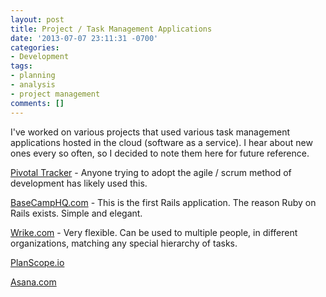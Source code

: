 ```yaml
---
layout: post
title: Project / Task Management Applications
date: '2013-07-07 23:11:31 -0700'
categories:
- Development
tags:
- planning
- analysis
- project management
comments: []
---
```

I've worked on various projects that used various task management applications hosted in the cloud (software as a service). I hear about new ones every so often, so I decided to note them here for future reference.

<a href="http://www.pivotaltracker.com/" target="_blank">Pivotal Tracker</a> - Anyone trying to adopt the agile / scrum method of development has likely used this.

<a href="http://basecamp.com/" target="_blank">BaseCampHQ.com</a> - This is the first Rails application. The reason Ruby on Rails exists. Simple and elegant.

<a href="http://www.wrike.com/" target="_blank">Wrike.com</a> - Very flexible. Can be used to multiple people, in different organizations, matching any special hierarchy of tasks.

<a href="https://planscope.io/" target="_blank">PlanScope.io</a>

<a href="http://asana.com/" target="_blank">Asana.com</a>

 

 

 


